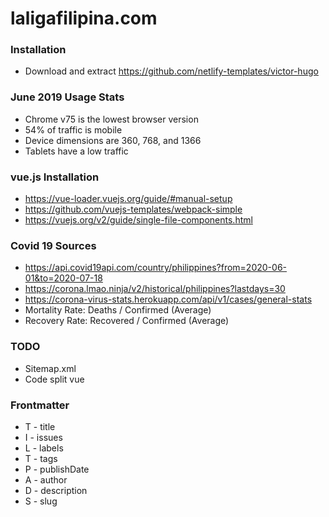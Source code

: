 # laligafilipina.com

### Installation
* Download and extract https://github.com/netlify-templates/victor-hugo

### June 2019 Usage Stats
* Chrome v75 is the lowest browser version
* 54% of traffic is mobile
* Device dimensions are 360, 768, and 1366
* Tablets have a low traffic

### vue.js Installation
* https://vue-loader.vuejs.org/guide/#manual-setup
* https://github.com/vuejs-templates/webpack-simple
* https://vuejs.org/v2/guide/single-file-components.html

### Covid 19 Sources
* https://api.covid19api.com/country/philippines?from=2020-06-01&to=2020-07-18
* https://corona.lmao.ninja/v2/historical/philippines?lastdays=30
* https://corona-virus-stats.herokuapp.com/api/v1/cases/general-stats
* Mortality Rate: Deaths / Confirmed  (Average)
* Recovery Rate: Recovered / Confirmed (Average)

### TODO
* Sitemap.xml
* Code split vue

### Frontmatter
* T - title
* I - issues
* L - labels
* T - tags
* P - publishDate
* A - author
* D - description
* S - slug